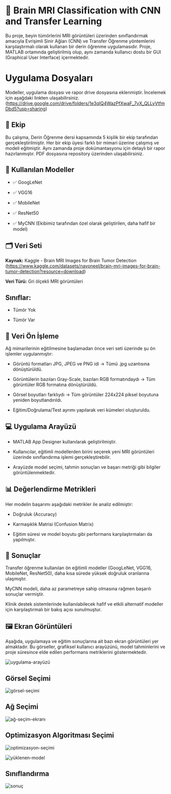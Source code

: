 # 🧠 Brain MRI Classification with CNN and Transfer Learning
Bu proje, beyin tümörlerini MRI görüntüleri üzerinden sınıflandırmak amacıyla Evrişimli Sinir Ağları (CNN) ve Transfer Öğrenme yöntemlerini karşılaştırmalı olarak kullanan bir derin öğrenme uygulamasıdır. Proje, MATLAB ortamında geliştirilmiş olup, aynı zamanda kullanıcı dostu bir GUI (Graphical User Interface) içermektedir.

# Uygulama Dosyaları
Modeller, uygulama dosyası ve rapor drive dosyasına eklenmiştir. İncelemek için aşağdaki linkten ulaşabilirsiniz.
(https://drive.google.com/drive/folders/1e3qlQ4WazPfXwaF_7vX_QLLyVtfmDbd5?usp=sharing)

## 👥 Ekip
Bu çalışma, Derin Öğrenme dersi kapsamında 5 kişilik bir ekip tarafından gerçekleştirilmiştir. Her bir ekip üyesi farklı bir mimari üzerine çalışmış ve modeli eğitmiştir. Aynı zamanda proje dokümantasyonu
için detaylı bir rapor hazırlanmıştır. PDF dosyasına repository üzerinden ulaşabilirsiniz.

## 🧪 Kullanılan Modeller
- ✅ GoogLeNet

- ✅ VGG16

- ✅ MobileNet

- ✅ ResNet50

- ✅ MyCNN (Ekibimiz tarafından özel olarak geliştirilen, daha hafif bir model)

## 🗂️ Veri Seti
**Kaynak:** Kaggle - Brain MRI Images for Brain Tumor Detection
(https://www.kaggle.com/datasets/navoneel/brain-mri-images-for-brain-tumor-detection?resource=download)

**Veri Türü:** Gri ölçekli MRI görüntüleri

## Sınıflar:

- Tümör Yok
  
- Tümör Var

## 🔧 Veri Ön İşleme
Ağ mimarilerinin eğitilmesine başlamadan önce veri seti üzerinde şu ön işlemler uygulanmıştır:

- Görüntü formatları JPG, JPEG ve PNG idi → Tümü .jpg uzantısına dönüştürüldü.

- Görüntülerin bazıları Gray-Scale, bazıları RGB formatındaydı → Tüm görüntüler RGB formatına dönüştürüldü.

- Görsel boyutları farklıydı → Tüm görüntüler 224x224 piksel boyutuna yeniden boyutlandırıldı.

- Eğitim/Doğrulama/Test ayrımı yapılarak veri kümeleri oluşturuldu.

## 💻 Uygulama Arayüzü
- MATLAB App Designer kullanılarak geliştirilmiştir.

- Kullanıcılar, eğitimli modellerden birini seçerek yeni MRI görüntüleri üzerinde sınıflandırma işlemi gerçekleştirebilir.

- Arayüzde model seçimi, tahmin sonuçları ve başarı metriği gibi bilgiler görüntülenmektedir.

## 📊 Değerlendirme Metrikleri
Her modelin başarımı aşağıdaki metrikler ile analiz edilmiştir:

- Doğruluk (Accuracy)

- Karmaşıklık Matrisi (Confusion Matrix)

- Eğitim süresi ve model boyutu gibi performans karşılaştırmaları da yapılmıştır.

## 📌 Sonuçlar
Transfer öğrenme kullanılan ön eğitimli modeller (GoogLeNet, VGG16, MobileNet, ResNet50), daha kısa sürede yüksek doğruluk oranlarına ulaşmıştır.

MyCNN modeli, daha az parametreye sahip olmasına rağmen başarılı sonuçlar vermiştir.

Klinik destek sistemlerinde kullanılabilecek hafif ve etkili alternatif modeller için karşılaştırmalı bir bakış açısı sunulmuştur.

## 🖼️ Ekran Görüntüleri 
Aşağıda, uygulamaya ve eğitim sonuçlarına ait bazı ekran görüntüleri yer almaktadır. Bu görseller, grafiksel kullanıcı arayüzünü, model tahminlerini ve proje süresince elde edilen performans metriklerini göstermektedir.

![uygulama-arayüzü](https://github.com/user-attachments/assets/29fca7c1-e7c9-4a91-adda-929b8e0cb138)

## Görsel Seçimi
![görsel-seçimi](https://github.com/user-attachments/assets/422c5474-94f1-4299-9fc7-b43f19479453)

## Ağ Seçimi
![ağ-seçim-ekranı](https://github.com/user-attachments/assets/630a577e-cb64-47b1-8368-7889761b58a6)

## Optimizasyon Algoritması Seçimi
![optimizasyon-seçimi](https://github.com/user-attachments/assets/a8d1f1ff-5118-4c36-bef6-c6aa6a079786)

![yüklenen-model](https://github.com/user-attachments/assets/b0b04fe4-1355-40f7-aec8-a9a3643a26d5)

## Sınıflandırma
![sonuç](https://github.com/user-attachments/assets/af06cde0-cc0d-4c6e-9772-4cb6c4d1c079)






